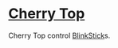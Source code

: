 # [Cherry Top][]

Cherry Top control [BlinkStick][]s.

[Cherry Top]: https://github.com/tfausak/cherry-top
[BlinkStick]: https://www.blinkstick.com

